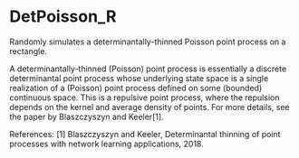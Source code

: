 # DetPoisson_R
Randomly simulates a determinantally-thinned Poisson point process on a rectangle. 

A determinantally-thinned (Poisson) point process is essentially a discrete determinantal point process whose underlying state space is a single realization of a (Poisson) point process defined on some (bounded) continuous space. This is a repulsive point process, where the repulsion depends on the kernel and average density of points. For more details, see the paper by Blaszczyszyn and Keeler[1].

References:
[1] Blaszczyszyn and Keeler, Determinantal thinning of point processes with network learning applications, 2018.

